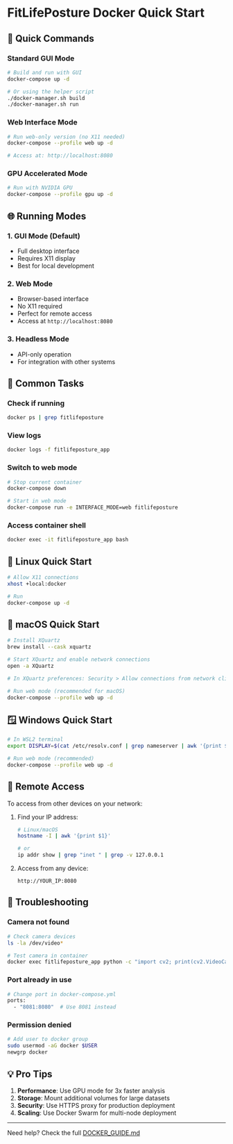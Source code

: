 # FitLifePosture Docker Quick Start

## 🚀 Quick Commands

### Standard GUI Mode
```bash
# Build and run with GUI
docker-compose up -d

# Or using the helper script
./docker-manager.sh build
./docker-manager.sh run
```

### Web Interface Mode
```bash
# Run web-only version (no X11 needed)
docker-compose --profile web up -d

# Access at: http://localhost:8080
```

### GPU Accelerated Mode
```bash
# Run with NVIDIA GPU
docker-compose --profile gpu up -d
```

## 🌐 Running Modes

### 1. GUI Mode (Default)
- Full desktop interface
- Requires X11 display
- Best for local development

### 2. Web Mode
- Browser-based interface
- No X11 required
- Perfect for remote access
- Access at `http://localhost:8080`

### 3. Headless Mode
- API-only operation
- For integration with other systems

## 🎯 Common Tasks

### Check if running
```bash
docker ps | grep fitlifeposture
```

### View logs
```bash
docker logs -f fitlifeposture_app
```

### Switch to web mode
```bash
# Stop current container
docker-compose down

# Start in web mode
docker-compose run -e INTERFACE_MODE=web fitlifeposture
```

### Access container shell
```bash
docker exec -it fitlifeposture_app bash
```

## 🐧 Linux Quick Start
```bash
# Allow X11 connections
xhost +local:docker

# Run
docker-compose up -d
```

## 🍎 macOS Quick Start
```bash
# Install XQuartz
brew install --cask xquartz

# Start XQuartz and enable network connections
open -a XQuartz

# In XQuartz preferences: Security > Allow connections from network clients

# Run web mode (recommended for macOS)
docker-compose --profile web up -d
```

## 🪟 Windows Quick Start
```bash
# In WSL2 terminal
export DISPLAY=$(cat /etc/resolv.conf | grep nameserver | awk '{print $2}'):0

# Run web mode (recommended)
docker-compose --profile web up -d
```

## 📱 Remote Access

To access from other devices on your network:

1. Find your IP address:
   ```bash
   # Linux/macOS
   hostname -I | awk '{print $1}'
   
   # or
   ip addr show | grep "inet " | grep -v 127.0.0.1
   ```

2. Access from any device:
   ```
   http://YOUR_IP:8080
   ```

## 🔧 Troubleshooting

### Camera not found
```bash
# Check camera devices
ls -la /dev/video*

# Test camera in container
docker exec fitlifeposture_app python -c "import cv2; print(cv2.VideoCapture(0).isOpened())"
```

### Port already in use
```bash
# Change port in docker-compose.yml
ports:
  - "8081:8080"  # Use 8081 instead
```

### Permission denied
```bash
# Add user to docker group
sudo usermod -aG docker $USER
newgrp docker
```

## 💡 Pro Tips

1. **Performance**: Use GPU mode for 3x faster analysis
2. **Storage**: Mount additional volumes for large datasets
3. **Security**: Use HTTPS proxy for production deployment
4. **Scaling**: Use Docker Swarm for multi-node deployment

---

Need help? Check the full [DOCKER_GUIDE.md](./DOCKER_GUIDE.md)
